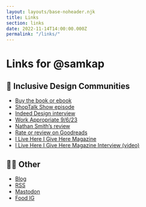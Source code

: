 ```yaml
---
layout: layouts/base-noheader.njk
title: Links
section: links
date: 2022-11-14T14:00:00.000Z
permalink: "/links/"
---
```


# Links for @samkap

## 📘 Inclusive Design Communities
- [Buy the book or ebook](https://bookshop.org/p/books/inclusive-design-communities-sameera-kapila/20097134?ean=9781952616150)
- [ShopTalk Show episode](https://shoptalkshow.com/539/)
- [Indeed Design interview](https://indeed.design/article/sam-kapila-small-acts-can-invite-more-voices-into-design-communities)
- [Work Appropriate 9/6/23](https://crooked.com/podcast/actually-following-through-on-dei-with-sameera-kapila/)
- [Nathan Smith’s review](https://sonspring.com/journal/inclusive-design-communities/)
- [Rate or review on Goodreads](https://www.goodreads.com/book/show/62985337-inclusive-design-communities)
- [I Live Here I Give Here Magazine](https://www.austinmonthly.com/i-live-here-i-give-here-2023/)
- [I Live Here I Give Here Magazine Interview (video)](https://www.youtube.com/watch?v=zHobO6vAEt8)

## 💃🏽 Other 
<div class="other-list">

- [Blog](https://www.samkapila.com)
- [RSS](https://samkapila.com/feed.xml)
- <a rel="me" href="https://front-end.social/@samkap">Mastodon</a>
- [Food IG](https://instagram.com/the_tableaux)
  
</div>
